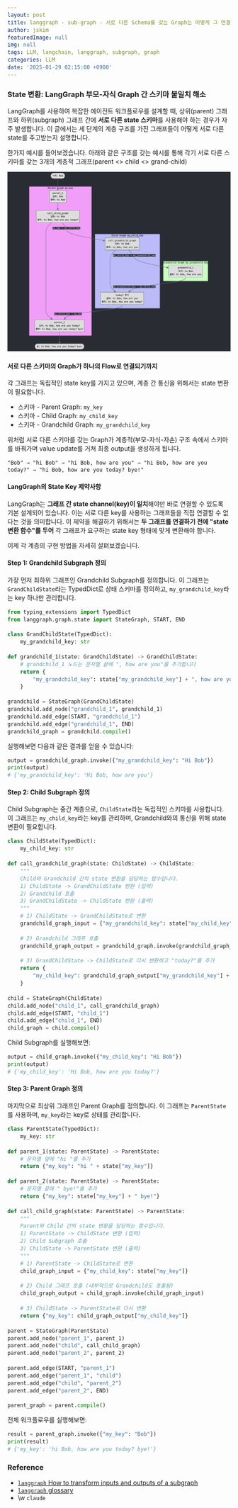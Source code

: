 ```yaml
---
layout: post
title: langgraph - sub-graph - 서로 다른 Schema를 갖는 Graph는 어떻게 그 연결을 통제할까?
author: jskim
featuredImage: null
img: null
tags: LLM, langchain, langgraph, subgraph, graph
categories: LLM
date: '2025-01-29 02:15:00 +0900'
---
```


### State 변환: LangGraph 부모-자식 Graph 간 스키마 불일치 해소

LangGraph를 사용하여 복잡한 에이전트 워크플로우를 설계할 때, 상위(parent) 그래프와 하위(subgraph) 그래프 간에 **서로 다른 state 스키마**를 사용해야 하는 경우가 자주 발생합니다. 이 글에서는 세 단계의 계층 구조를 가진 그래프들이 어떻게 서로 다른 state를 주고받는지 설명합니다.

한가지 예시를 들어보겠습니다. 아래와 같은 구조를 갖는 예시를 통해 각기 서로 다른 스키마를 갖는 3개의 계층적 그래프(parent <> child <> grand-child)

<img src="../assets/img/llm/langgraph_subgraph2.png" alt="Wrong Path">

#### 서로 다른 스키마의 Graph가 하나의 Flow로 연결되기까지

각 그래프는 독립적인 state key를 가지고 있으며, 계층 간 통신을 위해서는 state 변환이 필요합니다.

- 스키마 - Parent Graph: `my_key`
- 스키마 - Child Graph: `my_child_key`
- 스키마 - Grandchild Graph: `my_grandchild_key`

위처럼 서로 다른 스키마를 갖는 Graph가 계층적(부모-자식-자손) 구조 속에서 스키마를 바꿔가며 value update를 거쳐 최종 output을 생성하게 됩니다.

```
"Bob" → "hi Bob" → "hi Bob, how are you" → "hi Bob, how are you today?" → "hi Bob, how are you today? bye!"
```

#### LangGraph의 State Key 제약사항

LangGraph는 **그래프 간 state channel(key)이 일치**해야만 바로 연결할 수 있도록 기본 설계되어 있습니다. 이는 서로 다른 key를 사용하는 그래프들을 직접 연결할 수 없다는 것을 의미합니다. 이 제약을 해결하기 위해서는 **두 그래프를 연결하기 전에 "state 변환 함수"를 두어** 각 그래프가 요구하는 state key 형태에 맞게 변환해야 합니다.

이제 각 계층의 구현 방법을 자세히 살펴보겠습니다.

#### Step 1: Grandchild Subgraph 정의

가장 먼저 최하위 그래프인 Grandchild Subgraph를 정의합니다. 이 그래프는 `GrandChildState`라는 TypedDict로 상태 스키마를 정의하고, `my_grandchild_key`라는 key 하나만 관리합니다.

```python
from typing_extensions import TypedDict
from langgraph.graph.state import StateGraph, START, END

class GrandChildState(TypedDict):
    my_grandchild_key: str

def grandchild_1(state: GrandChildState) -> GrandChildState:
    # grandchild_1 노드는 문자열 끝에 ", how are you"를 추가합니다
    return {
        "my_grandchild_key": state["my_grandchild_key"] + ", how are you"
    }

grandchild = StateGraph(GrandChildState)
grandchild.add_node("grandchild_1", grandchild_1)
grandchild.add_edge(START, "grandchild_1")
grandchild.add_edge("grandchild_1", END)
grandchild_graph = grandchild.compile()
```

실행해보면 다음과 같은 결과를 얻을 수 있습니다:

```python
output = grandchild_graph.invoke({"my_grandchild_key": "Hi Bob"})
print(output)
# {'my_grandchild_key': 'Hi Bob, how are you'}
```

#### Step 2: Child Subgraph 정의

Child Subgraph는 중간 계층으로, `ChildState`라는 독립적인 스키마를 사용합니다. 이 그래프는 `my_child_key`라는 key를 관리하며, Grandchild와의 통신을 위해 state 변환이 필요합니다.

```python
class ChildState(TypedDict):
    my_child_key: str

def call_grandchild_graph(state: ChildState) -> ChildState:
    """
    Child와 Grandchild 간의 state 변환을 담당하는 함수입니다.
    1) ChildState -> GrandChildState 변환 (입력)
    2) Grandchild 호출
    3) GrandChildState -> ChildState 변환 (출력)
    """
    # 1) ChildState -> GrandChildState로 변환
    grandchild_graph_input = {"my_grandchild_key": state["my_child_key"]}

    # 2) Grandchild 그래프 호출
    grandchild_graph_output = grandchild_graph.invoke(grandchild_graph_input)

    # 3) GrandChildState -> ChildState로 다시 변환하고 "today?"를 추가
    return {
        "my_child_key": grandchild_graph_output["my_grandchild_key"] + " today?"
    }

child = StateGraph(ChildState)
child.add_node("child_1", call_grandchild_graph)
child.add_edge(START, "child_1")
child.add_edge("child_1", END)
child_graph = child.compile()
```

Child Subgraph를 실행해보면:

```python
output = child_graph.invoke({"my_child_key": "Hi Bob"})
print(output)
# {'my_child_key': 'Hi Bob, how are you today?'}
```

#### Step 3: Parent Graph 정의

마지막으로 최상위 그래프인 Parent Graph를 정의합니다. 이 그래프는 `ParentState`를 사용하며, `my_key`라는 key로 상태를 관리합니다.

```python
class ParentState(TypedDict):
    my_key: str

def parent_1(state: ParentState) -> ParentState:
    # 문자열 앞에 "hi "를 추가
    return {"my_key": "hi " + state["my_key"]}

def parent_2(state: ParentState) -> ParentState:
    # 문자열 끝에 " bye!"를 추가
    return {"my_key": state["my_key"] + " bye!"}

def call_child_graph(state: ParentState) -> ParentState:
    """
    Parent와 Child 간의 state 변환을 담당하는 함수입니다.
    1) ParentState -> ChildState 변환 (입력)
    2) Child Subgraph 호출
    3) ChildState -> ParentState 변환 (출력)
    """
    # 1) ParentState -> ChildState로 변환
    child_graph_input = {"my_child_key": state["my_key"]}

    # 2) Child 그래프 호출 (내부적으로 Grandchild도 호출됨)
    child_graph_output = child_graph.invoke(child_graph_input)

    # 3) ChildState -> ParentState로 다시 변환
    return {"my_key": child_graph_output["my_child_key"]}

parent = StateGraph(ParentState)
parent.add_node("parent_1", parent_1)
parent.add_node("child", call_child_graph)
parent.add_node("parent_2", parent_2)

parent.add_edge(START, "parent_1")
parent.add_edge("parent_1", "child")
parent.add_edge("child", "parent_2")
parent.add_edge("parent_2", END)

parent_graph = parent.compile()
```

전체 워크플로우를 실행해보면:

```python
result = parent_graph.invoke({"my_key": "Bob"})
print(result)
# {'my_key': 'hi Bob, how are you today? bye!'}
```

### Reference
- [`langgraph` How to transform inputs and outputs of a subgraph](https://langchain-ai.github.io/langgraph/how-tos/subgraph-transform-state/)
- [`langgraph` glossary](https://langchain-ai.github.io/langgraph/concepts/low_level/#breakpoints)
- \w `claude`